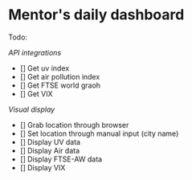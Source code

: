 # Mentor's daily dashboard

Todo:

*API integrations*
- [] Get uv index
- [] Get air pollution index
- [] Get FTSE world graoh
- [] Get VIX

*Visual display*
- [] Grab location through browser
- [] Set location through manual input (city name)
- [] Display UV data
- [] Display Air data
- [] Display FTSE-AW data
- [] Display VIX
